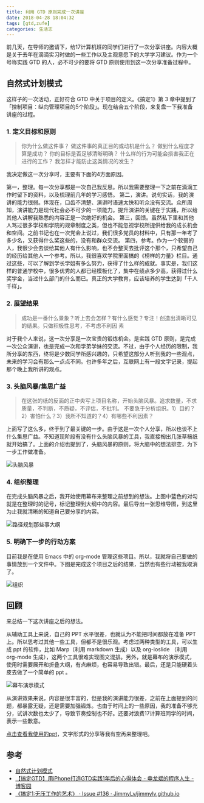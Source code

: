 ```yaml
---
title: 利用 GTD 原则完成一次讲座
date: 2018-04-28 18:04:32
tags: [gtd,zufe]
categories: 生活志
---
```


前几天，在导师的邀请下，给17计算机班的同学们进行了一次分享讲座。内容大概是关于去年在滴滴实习时做的一些工作以及主观意愿下的大学学习建议。作为一个号称实践 GTD 的人，必不可少的要将 GTD 原则使用到这一次分享准备过程中。

## 自然式计划模式

这样子的一次活动，正好符合 GTD 中关于项目的定义。《搞定1》第 3 章中提到了「控制项目：纵向管理项目的5个阶段」。现在结合五个阶段，来复盘一下我准备讲座的过程。

### 1. 定义目标和原则

> 你为什么做这件事？
> 做这件事的真正目的或动机是什么？
> 做到什么程度才算是成功？
> 你的目标是否足够清晰明确？
> 什么样的行为可能会损害我正在进行的工作？
> 我怎样才能防止这类情况的发生？

我决定做这一次分享时，主要有下面的4方面原因。

第一，整理。每一次分享都是一次自己我反思。所以我需要整理一下之前在滴滴工作时留下的资料，以及梳理前几年的学习感悟。
第二，演讲。说句实话，我的演讲的能力很弱。体现在，口齿不清楚、演讲时语速太快和听众没有交流。众所周知，演讲能力是现代社会必不可少的一项能力。提升演讲的关键在于实践，所以给其他人讲解我熟悉的内容正是一次绝好的机会。
第三，回馈。虽然私下里和其他人骂过很多学校和学院的规章制度之类，但也不能忽视学校所提供给我的成长机会和空间。之前书记也在一次党会上说过，我们很多党员的材料中，只有那一年考了多少名，又获得什么奖这些的，没有和群众交流。
第四，参考。作为一个软弱的人，我很少会去谈给其他人有什么影响，也不会整天去批评这个那个，只希望自己的经历给其他人一个参考。所以，我很喜欢学院里面搞的《榜样的力量》栏目。通过这些，可以了解到学长学姐有多么努力，获得了什么样的成就。事实是，我们这样的普通学校中，很多优秀的人都已经模板化了，集中在绩点多少高，获得过什么奖学金，当过什么部门的什么而已。真正的大学教育，应该培养的学生达到「千人千样」。

### 2. 展望结果

> 成功是一番什么景象？听上去会怎样？有什么感觉？专注！创造出清晰可见的结果。只做积极性思考，不考虑不利因
素

对于我个人来说，这一次分享是一次宝贵的锻炼机会。是实践 GTD 原则，是完成一次公众演讲，也是完成一次和学弟学妹的交流。不过，由于个人经历的限制，我所分享的东西，终将是少数同学所感兴趣的，只希望这部分人听到我的一些观点，未来的学习会有那么一点点不同。也许多年之后，互联网上有一段文字记录，提起那个晚上我所讲的观点。


### 3. 头脑风暴/集思广益

> 在这张的纸的反面的正中央写上项目名称，开始头脑风暴。追求数量，不求质量，不判断，不质疑，不评估，不批判。
> 不要急于分析组织。1）目的？2）害怕什么？3）我所不知道的？4）有哪些不利因素？

上面写了这么多，终于到了最关键的一步。由于这是一次个人分享，所以也谈不上什么集思广益。不知道现阶段有没有什么头脑风暴的工具，我直接掏出几张草稿纸就开始搞了。上面的介绍也提到了，头脑风暴的原则，将大脑中的想法排空，为下一步工作做准备。

![头脑风暴](https://media.xiang578.com/IMG_0321.jpg)

### 4. 组织整理

在完成头脑风暴之后，我开始使用幕布来整理之前想到的想法。上图中蓝色的对勾就是在整理时的记号，标记整理到大纲中的内容。最后导出一张思维导图，到这里为止我就清晰的知道自己要分享的内容。

![路径规划那些事大纲](https://media.xiang578.com/路径规划那些事大纲.png)

### 5. 明确下一步的行动方案

目前我是在使用 Emacs 中的 org-mode 管理这些项目。所以，我就将自己要做的事情放到一个文件中。下图是完成这个项目之后的结果，当然也有些行动被我取消了。

![组织](https://media.xiang578.com/15248181125952.jpg)

## 回顾

来总结一下这次讲座之后的想法。

从辅助工具上来说，自己的 PPT 水平很差，也就认为不能把时间都放在准备 PPT 上。所以思考过其他一些工具，但都不是很乐观。考虑过两种类型的工具，可以生成 ppt 的软件，比如 Marp（利用 markdown 生成）以及 org-ioslide （利用 org-mode 生成），这两个工具很难实现图文混排。另外，就是幕布的演示模式，使用时需要展开和折叠大纲，有点麻烦，也容易导致出错。最后，还是只能硬着头皮去做了一个简单的 ppt 。

![幕布演示模式](https://media.xiang578.com/15248187817583.jpg)

从演讲效果来说，内容是很丰富的，但是我的演讲能力很差，之前在上面提到的问题，都暴露无疑，还是需要加强锻炼。也由于时间上的一些原因，我的准备不够充分，试讲次数也太少了，导致节奏控制也不好。还要对浪费17计算班同学的时间，表示一些歉意。

[点击查看我使用的ppt](https://github.com/xiang578/xiang578.github.io/blob/master/file/0425.pdf)，文字形式的分享等我有空再来整理吧。

## 参考
- [自然式计划模式](http://files.cnblogs.com/files/speeding/%E6%90%9E%E5%AE%9AGTD%EF%BC%9A%E8%87%AA%E7%84%B6%E5%BC%8F%E8%AE%A1%E5%88%92%E6%A8%A1%E5%BC%8F2016.pdf)
- [【搞定GTD】用iPhone打造GTD实践1年后的心得体会 - 申龙斌的程序人生 - 博客园](http://www.cnblogs.com/speeding/archive/2012/05/19/2499566.html)
- [《搞定1:无压工作的艺术》 · Issue #136 · JimmyLv/jimmylv.github.io](https://github.com/JimmyLv/jimmylv.github.io/issues/136)



